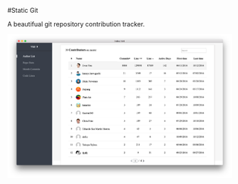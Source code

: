 #Static Git

A beautifual git repository contribution tracker.

![snapshot](./app/media/snapshot.png)
